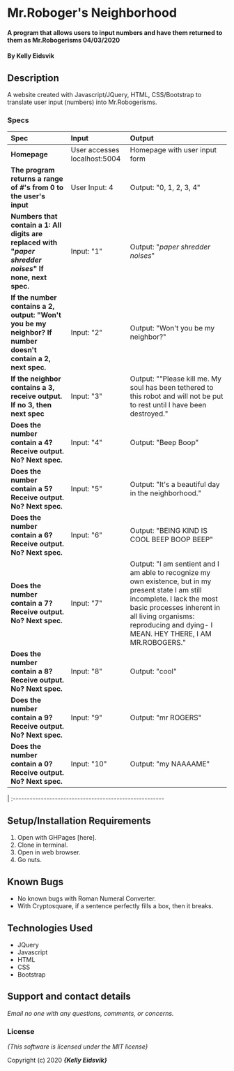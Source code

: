# Mr.Roboger's Neighborhood

#### A program that allows users to input numbers and have them returned to them as Mr.Robogerisms 04/03/2020

#### By **Kelly Eidsvik**

## Description

A website created with Javascript/JQuery, HTML, CSS/Bootstrap to translate user input (numbers) into Mr.Robogerisms.

### Specs
| Spec | Input | Output |
| :-------------     | :------------- | :------------- |
| **Homepage** | User accesses localhost:5004 | Homepage with user input form |
| **The program returns a range of #'s from 0 to the user's input**| User Input: 4| Output: "0, 1, 2, 3, 4"|
| **Numbers that contain a 1: All digits are replaced with "*paper shredder noises*" If none, next spec.** | Input: "1" | Output: "*paper shredder noises*" |
| **If the number contains a 2, output: "Won't you be my neighbor? If number doesn't contain a 2, next spec.** | Input: "2" | Output: "Won't you be my neighbor?" |
| **If the neighbor contains a 3, receive output. If no 3, then next spec** | Input: "3" | Output: ""Please kill me. My soul has been tethered to this robot and will not be put to rest until I have been destroyed." |
| **Does the number contain a 4? Receive output. No? Next spec.** | Input: "4" | Output: "Beep Boop" |
| **Does the number contain a 5? Receive output. No? Next spec.** | Input: "5" | Output: "It's a beautiful day in the neighborhood." |
| **Does the number contain a 6? Receive output. No? Next spec.** | Input: "6" | Output: "BEING KIND IS COOL BEEP BOOP BEEP" |
| **Does the number contain a 7? Receive output. No? Next spec.** | Input: "7" | Output: "I am sentient and I am able to recognize my own existence, but in my present state I am still incomplete. I lack the most basic processes inherent in all living organisms: reproducing and dying- I MEAN. HEY THERE, I AM MR.ROBOGERS." |
| **Does the number contain a 8? Receive output. No? Next spec.**  | Input: "8" | Output: "cool" |
| **Does the number contain a 9? Receive output. No? Next spec.** | Input: "9" | Output: "mr ROGERS" |   
| **Does the number contain a 0? Receive output. No? Next spec.** | Input: "10" | Output: "my NAAAAME" |
| 
:------------------------------------------------------ 

## Setup/Installation Requirements

1. Open with GHPages [here].
2. Clone in terminal.
3. Open in web browser.
4. Go nuts. 

## Known Bugs
* No known bugs with Roman Numeral Converter.
* With Cryptosquare, if a sentence perfectly fills a box, then it breaks.

## Technologies Used
* JQuery
* Javascript
* HTML
* CSS
* Bootstrap

## Support and contact details

_Email no one with any questions, comments, or concerns._

### License

*{This software is licensed under the MIT license}*

Copyright (c) 2020 **_{Kelly Eidsvik}_**